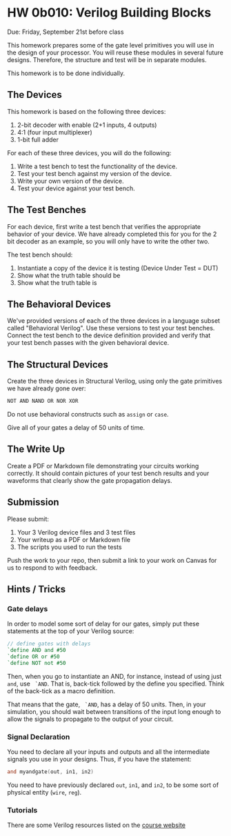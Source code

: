 # HW 0b010: Verilog Building Blocks

Due: Friday, September 21st before class

This homework prepares some of the gate level primitives you will use in the design of your processor.  You will reuse these modules in several future designs.  Therefore, the structure and test will be in separate modules.

This homework is to be done individually.

## The Devices

This homework is based on the following three devices:

1. 2-bit decoder with enable (2+1 inputs, 4 outputs)
1. 4:1 (four input multiplexer)
1. 1-bit full adder

For each of these three devices, you will do the following:

1. Write a test bench to test the functionality of the device.
1. Test your test bench against my version of the device.
1. Write your own version of the device.
1. Test your device against your test bench.

## The Test Benches
For each device, first write a test bench that verifies the appropriate behavior of your device.  We have already completed this for you for the 2 bit decoder as an example, so you will only have to write the other two.

The test bench should:

1. Instantiate a copy of the device it is testing (Device Under Test = DUT)
1. Show what the truth table should be
1. Show what the truth table is

## The Behavioral Devices
We've provided versions of each of the three devices in a language subset called "Behavioral Verilog".  Use these versions to test your test benches.  Connect the test bench to the device definition provided and verify that your test bench passes with the given behavioral device.

## The Structural Devices
Create the three devices in Structural Verilog, using only the gate primitives we have already gone over:
```verilog
NOT AND NAND OR NOR XOR
```

Do not use behavioral constructs such as `assign` or `case`.

Give all of your gates a delay of 50 units of time.

## The Write Up
Create a PDF or Markdown file demonstrating your circuits working correctly. It should contain pictures of your test bench results and your waveforms that clearly show the gate propagation delays.  

## Submission
Please submit:

1. Your 3 Verilog device files and 3 test files
2. Your writeup as a PDF or Markdown file
3. The scripts you used to run the tests

Push the work to your repo, then submit a link to your work on Canvas for us to respond to with feedback.

## Hints / Tricks

### Gate delays
In order to model some sort of delay for our gates, simply put these statements at the top of your Verilog source:

```verilog
// define gates with delays
`define AND and #50
`define OR or #50
`define NOT not #50
```

Then, when you go to instantiate an AND, for instance, instead of using just `and`, use `` `AND``. That is, back-tick followed by the define you specified. Think of the back-tick as a macro definition.

That means that the gate, `` `AND``, has a delay of 50 units. Then, in your simulation, you should wait between transitions of the input long enough to allow the signals to propagate to the output of your circuit.

### Signal Declaration
You need to declare all your inputs and outputs and all the intermediate signals you use in your designs.   Thus, if you have the statement:
```verilog
and myandgate(out, in1, in2)
```

You need to have previously declared `out`, `in1`, and `in2`, to be some sort of physical entity (`wire`, `reg`).

### Tutorials
There are some Verilog resources listed on the [course website](https://canvas.instructure.com/courses/1414489/pages/verilog)

